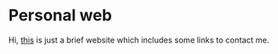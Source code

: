 # Personal web
Hi, [this](https://evantyy.github.io/simpleweb) is just a brief website which includes some links to contact me.
